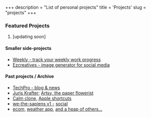 +++
description = "List of personal projects"
title = 'Projects'
slug = "projects"
+++

### Featured Projects 

1. [updating soon]
<!-- 2. [updating soon] -->


#### Smaller side-projects

- [Weekly - track your weekly work progress](https://www.vijaypagare.in/app/weekly) 
- [Ezcreatives - image generator for social media](https://www.vijaypagare.in/app/ezcreatives) 

#### Past projects / Archive
- [TechPro - blog & news](https://www.vijaypagare.in/app/ezcreatives)
- [Juris Krafter;](https://www.vijaypagare.in/app/juris) [Artsy, the paper flowerist](https://www.vijaypagare.in/app/artsy)
- [Calm clone,](https://www.vijaypagare.in/app/calm-landing) [Apple shortcuts](https://gist.github.com/pagarevijayy/c46adf4732d6f9762d928472cf9228ce)
- [we-the-sapiens v1 -](https://www.vijaypagare.in/app/wts-v1) [social](https://www.instagram.com/wethesapiens_/)
- [ecom,](https://www.vijaypagare.in/app/ecom)  [weather app,](https://www.vijaypagare.in/app/weather) [and a heap of others...](https://github.com/pagarevijayy?tab=repositories)

  